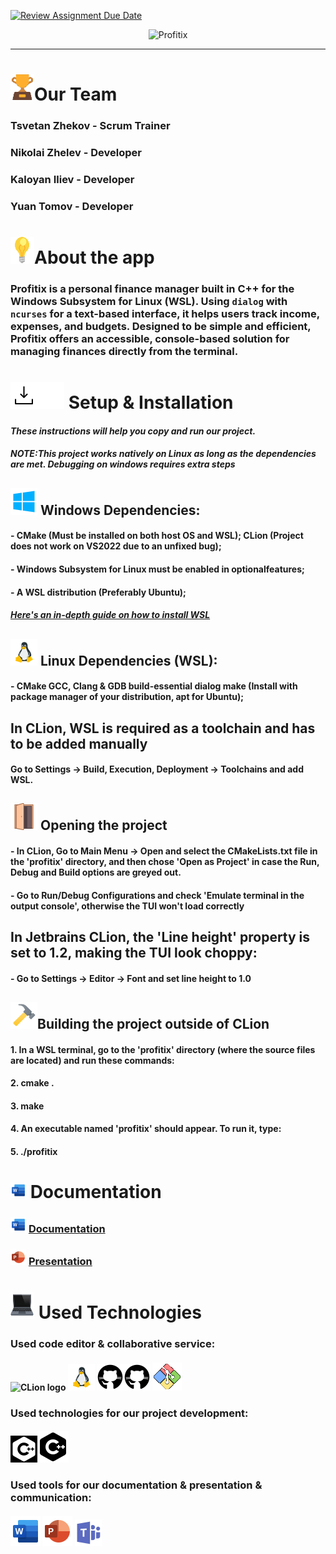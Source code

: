 [![Review Assignment Due Date](https://classroom.github.com/assets/deadline-readme-button-22041afd0340ce965d47ae6ef1cefeee28c7c493a6346c4f15d667ab976d596c.svg)](https://classroom.github.com/a/u5k3noT3)
<p align = "center">
<img src= "resources/logo_readme.png" alt="Profitix">
  
<hr>

# <img src= "resources/trophy_icon.png" alt="trophy icon">Our Team
 
### Tsvetan Zhekov - Scrum Trainer
### Nikolai Zhelev - Developer
### Kaloyan Iliev - Developer
### Yuan Tomov - Developer

# <img src= "resources/light-bulb_icon.png" alt="light bulb">About the app

### Profitix is a personal finance manager built in C++ for the Windows Subsystem for Linux (WSL). Using `dialog` with `ncurses` for a text-based interface, it helps users track income, expenses, and budgets. Designed to be simple and efficient, Profitix offers an accessible, console-based solution for managing finances directly from the terminal.

# <img src= "resources/download_dark.png#gh-light-mode-only" alt="download icon"><img src= "resources/download_light.png#gh-dark-mode-only" alt="download icon"> Setup & Installation

#### *These instructions will help you copy and run our project.*

#### *NOTE:This project works natively on Linux as long as the dependencies are met. Debugging on windows requires extra steps*

## <img src= "resources/windows_logo.png" alt="windows logo"> Windows Dependencies:

#### - CMake (Must be installed on both host OS and WSL); CLion (Project does not work on VS2022 due to an unfixed bug);

#### - Windows Subsystem for Linux must be enabled in optionalfeatures;

#### - A WSL distribution (Preferably Ubuntu);

#### *[Here's an in-depth guide on how to install WSL](https://learn.microsoft.com/en-us/windows/wsl/install)*

## <img src= "resources/linux_logo.png" alt="linux logo"> Linux Dependencies (WSL):

#### - CMake GCC, Clang & GDB build-essential dialog make (Install with package manager of your distribution, apt for Ubuntu);

## In CLion, WSL is required as a toolchain and has to be added manually

#### Go to Settings -> Build, Execution, Deployment -> Toolchains and add WSL.

## <img src= "resources/door_icon.png" alt="door icon"> Opening the project

#### - In CLion, Go to Main Menu -> Open and select the CMakeLists.txt file in the 'profitix' directory, and then chose 'Open as Project' in case the Run, Debug and Build options are greyed out.

#### - Go to Run/Debug Configurations and check 'Emulate terminal in the output console', otherwise the TUI won't load correctly

## In Jetbrains CLion, the 'Line height' property  is set to 1.2, making the TUI look choppy:

#### - Go to Settings -> Editor -> Font and set line height to 1.0

## <img src= "resources/hammer_icon.png" alt="hammer icon">Building the project outside of CLion

#### 1. In a WSL terminal, go to the 'profitix' directory (where the source files are located) and run these commands:

#### 2. cmake .

#### 3. make

#### 4. An executable named 'profitix' should appear. To run it, type:

#### 5. ./profitix

# <img src= "resources/word_logo.png" alt="document icon"> Documentation

### <img src= "resources/word_logo.png" alt="word logo"> [Documentation](https://codingburgas-my.sharepoint.com/:w:/g/personal/dkgeorgiev21_codingburgas_bg/ESesdF6W011FnNgkyhQ3H2gBJzQakpxQ8MwM2Yg0UBpb9A?e=6iFQ5f)
### <img src= "resources/powerpoint_logo.png" alt="powerpoint logo"> [Presentation](https://codingburgas-my.sharepoint.com/:p:/g/personal/dkgeorgiev21_codingburgas_bg/EdBl7anvKDNAqOeql-wwl24BspoKGlaNcZrL0xogDbL7oA?e=IRNwY9)

# <img src= "resources/laptop_icon.png" alt="laptop icon"> Used Technologies

### Used code editor & collaborative service:
#### <img src= "resources/clion_logo.png" alt="CLion logo"> <img src= "resources/linux_logo.png" alt ="Linux logo"> <img src= "resources/github_logo_dark.png#gh-light-mode-only" alt="github logo"><img src= "resources/github_logo_dark.png#gh-dark-mode-only" alt="github logo"> <img src= "resources/git_logo.png" alt="Git logo">
### Used technologies for our project development:
#### <img src= "resources/C++_icon_light.png#gh-dark-mode-only" alt="C++ icon"><img src= "resources/C++_icon_dark.png#gh-light-mode-only" alt="C++ icon">
### Used tools for our documentation & presentation & communication:
#### <img src= "resources/word_logo_big.png" alt="word logo"> <img src= "resources/powerpoint_logo_big.png" alt="powerpoint logo"> <img src= "resources/microsoft_teams_logo.png" alt="microsoft teams logo">
